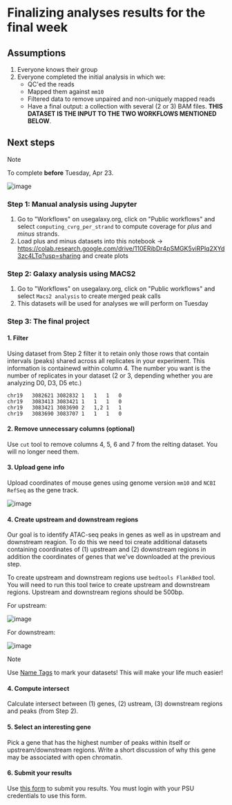 # Finalizing analyses results for the final week

## Assumptions

1. Everyone knows their group
2. Everyone completed the initial analysis in which we:
   - QC'ed the reads
   - Mapped them against `mm10`
   - Filtered data to remove unpaired and non-uniquely mapped reads
   - Have a final output: a collection with several (2 or 3) BAM files. **THIS DATASET IS THE INPUT TO THE TWO WORKFLOWS MENTIONED BELOW**.
  
## Next steps

> [!NOTE]
> To complete **before** Tuesday, Apr 23.

![image](https://github.com/nekrut/BMMB582/assets/4291636/c2da6fe1-6058-41d7-b96e-fe129b228dc5)


### Step 1: Manual analysis using Jupyter

1. Go to "Workflows" on usegalaxy.org, click on "Public workflows" and select `computing_cvrg_per_strand`  to compute coverage for *plus* and *minus* strands.
2. Load plus and minus datasets into this notebook -> https://colab.research.google.com/drive/110ERibDr4pSMGK5viRPlq2XYd3zc4LTq?usp=sharing and create plots

### Step 2: Galaxy analysis using MACS2

1. Go to "Workflows" on usegalaxy.org, click on "Public workflows" and select `Macs2 analysis` to create merged peak calls
2. This datasets will be used for analyses we will perform on Tuesday

### Step 3: The final project

#### 1. Filter

Using dataset from Step 2 filter it to retain only those rows that contain intervals (peaks) shared across all replicates in your experiment. This information is containewd within column 4. The number you want is the number of replicates in your dataset (2 or 3, depending whether you are analyzing D0, D3, D5 etc.)

```
chr19	3082621	3082832	1	1	1	0					
chr19	3083413	3083421	1	1	1	0					
chr19	3083421	3083690	2	1,2	1	1					
chr19	3083690	3083707	1	1	1	0
```

#### 2. Remove unnecessary columns (optional)

Use `cut` tool to remove columns 4, 5, 6 and 7 from the relting dataset. You will no longer need them.

#### 3. Upload gene info

Upload coordinates of mouse genes using genome version `mm10` and `NCBI RefSeq` as the gene track.

![image](https://github.com/nekrut/BMMB582/assets/4291636/8c371584-30b6-49a2-a452-c4e70167e4af)

#### 4. Create upstream and downstream regions

Our goal is to identify ATAC-seq peaks in genes as well as in upstream and downstream reagion. To do this we need toi create additional datasets containing coordinates of (1) upstream and (2) downstream regions in addition the coordinates of genes that we've downloaded at the previous step. 

To create upstream and downstream regions use `bedtools FlankBed` tool. You will need to run this tool twice to create upstream and downstream regions. Upstream and downstream regions should be 500bp. 

For upstream:

![image](https://github.com/nekrut/BMMB582/assets/4291636/6b5f3645-2213-4bc3-9a86-9125d30c7f9d)

For downstream:

![image](https://github.com/nekrut/BMMB582/assets/4291636/28828e78-054b-40b0-8555-29f46f1bd871)

> [!NOTE]
> Use [Name Tags](https://training.galaxyproject.org/training-material/topics/galaxy-interface/tutorials/name-tags/tutorial.html) to mark your datasets! This will make your life much easier!

#### 4. Compute intersect

Calculate intersect between (1) genes, (2) ustream, (3) downstream regions and peaks (from Step 2). 

#### 5. Select an interesting gene

Pick a gene that has the highest number of peaks within itself or upstream/downstream regions. Write a short discussion of why this gene may be associated with open chromatin. 

#### 6. Submit your results

Use [this form](https://forms.gle/f7FFkZgu2hZgv7Pc7) to submit you results. You must login with your PSU credentials to use this form.


